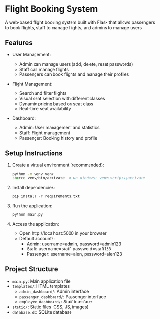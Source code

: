 # Flight Booking System

A web-based flight booking system built with Flask that allows passengers to book flights, staff to manage flights, and admins to manage users.

## Features

- User Management:
  - Admin can manage users (add, delete, reset passwords)
  - Staff can manage flights
  - Passengers can book flights and manage their profiles

- Flight Management:
  - Search and filter flights
  - Visual seat selection with different classes
  - Dynamic pricing based on seat class
  - Real-time seat availability

- Dashboard:
  - Admin: User management and statistics
  - Staff: Flight management
  - Passenger: Booking history and profile

## Setup Instructions

1. Create a virtual environment (recommended):
   ```bash
   python -m venv venv
   source venv/bin/activate  # On Windows: venv\Scripts\activate
   ```

2. Install dependencies:
   ```bash
   pip install -r requirements.txt
   ```

3. Run the application:
   ```bash
   python main.py
   ```

4. Access the application:
   - Open http://localhost:5000 in your browser
   - Default accounts:
     - Admin: username=admin, password=admin123
     - Staff: username=staff, password=staff123
     - Passenger: username=alen, password=alen123

## Project Structure

- `main.py`: Main application file
- `templates/`: HTML templates
  - `admin_dashboard/`: Admin interface
  - `passenger_dashboard/`: Passenger interface
  - `employee_dashboard/`: Staff interface
- `static/`: Static files (CSS, JS, images)
- `database.db`: SQLite database
